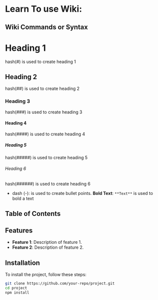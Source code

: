 # Learn To use Wiki:

## Wiki Commands or Syntax

# Heading 1

hash(#) is used to create heading 1

## Heading 2

hash(##) is used to create heading 2

### Heading 3

hash(###) is used to create heading 3

#### Heading 4

hash(####) is used to create heading 4

##### Heading 5

hash(#####) is used to create heading 5

###### Heading 6

hash(######) is used to create heading 6

- dash (-): is used to create bullet points.
  **Bold Text**: `**Text**` is used to bold a text

## Table of Contents

<!-- TOC -->

## Features

- **Feature 1**: Description of feature 1.
- **Feature 2**: Description of feature 2.

## Installation

To install the project, follow these steps:

```bash
git clone https://github.com/your-repo/project.git
cd project
npm install
```
